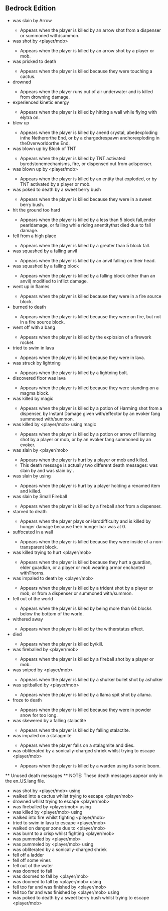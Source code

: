 ## Bedrock Edition
- <player> was slain by Arrow
	- Appears when the player is killed by an arrow shot from a dispenser or summoned with/summon.
- <player> was shot by <player/mob>
	- Appears when the player is killed by an arrow shot by a player or mob.
- <player> was pricked to death
	- Appears when the player is killed because they were touching a cactus.
- <player> drowned
	- Appears when the player runs out of air underwater and is killed from drowning damage.
- <player> experienced kinetic energy
	- Appears when the player is killed by hitting a wall while flying with elytra on.
- <player> blew up
	- Appears when the player is killed by anend crystal, abedexploding inthe Netherorthe End, or by a chargedrespawn anchorexploding in theOverworldorthe End.
- <player> was blown up by Block of TNT
	- Appears when the player is killed by TNT activated byredstonemechanisms, fire, or dispensed out from adispenser.
- <player> was blown up by <player/mob>
	- Appears when the player is killed by an entity that exploded, or by TNT activated by a player or mob.
- <player> was poked to death by a sweet berry bush
	- Appears when the player is killed because they were in a sweet berry bush.
- <player> hit the ground too hard
	- Appears when the player is killed by a less than 5 block fall,ender pearldamage, or falling while riding anentitythat died due to fall damage.
- <player> fell from a high place
	- Appears when the player is killed by a greater than 5 block fall.
- <player> was squashed by a falling anvil
	- Appears when the player is killed by an anvil falling on their head.
- <player> was squashed by a falling block
	- Appears when the player is killed by a falling block (other than an anvil) modified to inflict damage.
- <player> went up in flames
	- Appears when the player is killed because they were in a fire source block.
- <player> burned to death
	- Appears when the player is killed because they were on fire, but not in a fire source block.
- <player> went off with a bang
	- Appears when the player is killed by the explosion of a firework rocket.
- <player> tried to swim in lava
	- Appears when the player is killed because they were in lava.
- <player> was struck by lightning
	- Appears when the player is killed by a lightning bolt.
- <player> discovered floor was lava
	- Appears when the player is killed because they were standing on a magma block.
- <player> was killed by magic
	- Appears when the player is killed by a potion of Harming shot from a dispenser, by Instant Damage given with/effector by an evoker fang summoned with/summon.
- <player> was killed by <player/mob> using magic
	- Appears when the player is killed by a potion or arrow of Harming shot by a player or mob, or by an evoker fang summoned by an evoker.
- <player> was slain by <player/mob>
	- Appears when the player is hurt by a player or mob and killed.
	- This death message is actually two different death messages:<player> was slain by <mob>and<player> was slain by <player>.
- <player> was slain by <player> using <item>
	- Appears when the player is hurt by a player holding a renamed item and killed.
- <player> was slain by Small Fireball
	- Appears when the player is killed by a fireball shot from a dispenser.
- <player> starved to death
	- Appears when the player plays onHarddifficulty and is killed by hunger damage because their hunger bar was at 0.
- <player> suffocated in a wall
	- Appears when the player is killed because they were inside of a non-transparent block.
- <player> was killed trying to hurt <player/mob>
	- Appears when the player is killed because they hurt a guardian, elder guardian, or a player or mob wearing armor enchanted withThorns.
- <player> was impaled to death by <player/mob>
	- Appears when the player is killed by a trident shot by a player or mob, or from a dispenser or summoned with/summon.
- <player> fell out of the world
	- Appears when the player is killed by being more than 64 blocks below the bottom of the world.
- <player> withered away
	- Appears when the player is killed by the witherstatus effect.
- <player> died
	- Appears when the player is killed by/kill.
- <player> was fireballed by <player/mob>
	- Appears when the player is killed by a fireball shot by a player or mob.
- <player> was sniped by <player/mob>
	- Appears when the player is killed by a shulker bullet shot by ashulker
- <player> was spitballed by <player/mob>
	- Appears when the player is killed by a llama spit shot by allama.
- <player> froze to death
	- Appears when the player is killed because they were in powder snow for too long.
- <player> was skewered by a falling stalactite
	- Appears when the player is killed by falling stalactite.
- <player> was impaled on a stalagmite
	- Appears when the player falls on a stalagmite and dies.
- <player> was obliterated by a sonically-charged shriek whilst trying to escape <player/mob>
	- Appears when the player is killed by a warden using its sonic boom.

** Unused death messages **
NOTE: These death messages appear only in the en_US.lang file.

- <player> was shot by <player/mob> using <item>
- <player> walked into a cactus whilst trying to escape <player/mob>
- <player> drowned whilst trying to escape <player/mob>
- <player> was fireballed by <player/mob> using <item>
- <player> was killed by <player/mob> using <item>
- <player> walked into fire whilst fighting <player/mob>
- <player> tried to swim in lava to escape <player/mob>
- <player> walked on danger zone due to <player/mob>
- <player> was burnt to a crisp whilst fighting <player/mob>
- <player> was pummeled by <player/mob>
- <player> was pummeled by <player/mob> using <item>
- <player> was obliterated by a sonically-charged shriek
- <player> fell off a ladder
- <player> fell off some vines
- <player> fell out of the water
- <player> was doomed to fall
- <player> was doomed to fall by <player/mob>
- <player> was doomed to fall by <player/mob> using <item>
- <player> fell too far and was finished by <player/mob>
- <player> fell too far and was finished by <player/mob> using <item>
- <player> was poked to death by a sweet berry bush whilst trying to escape <player/mob>



